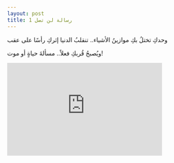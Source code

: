 ```yaml
---
layout: post
title: رسالة لن تصل 1
---
```


وحدكِ تختلُ بكِ موازينُ الأشياء.. تنقلبُ الدنيا إثركِ رأسًا على عقب

ويُصبحُ قُربكِ فعلاً..
مسألةَ حياةٍ أو موت!

<iframe width="360" height="215" src="https://www.youtube.com/embed/eOBxD1LbMng" frameborder="0" allow="accelerometer; autoplay; encrypted-media; gyroscope; picture-in-picture" allowfullscreen></iframe>
